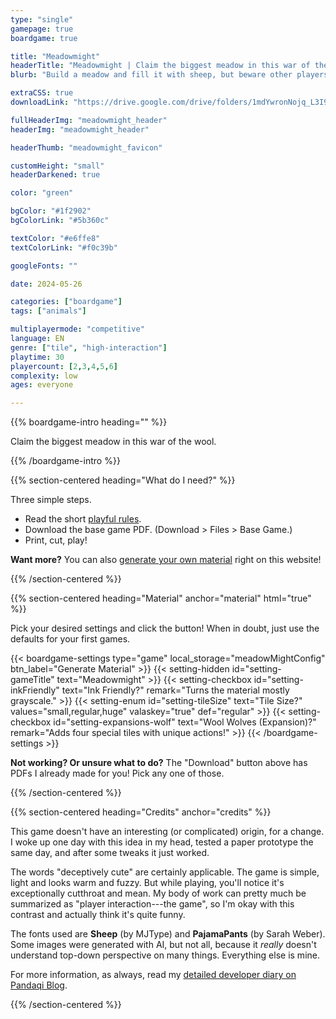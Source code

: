 ```yaml
---
type: "single"
gamepage: true
boardgame: true

title: "Meadowmight"
headerTitle: "Meadowmight | Claim the biggest meadow in this war of the wool."
blurb: "Build a meadow and fill it with sheep, but beware other players stomping into your peaceful grasslands and fencing off the wrong parts!"

extraCSS: true
downloadLink: "https://drive.google.com/drive/folders/1mdYwronNojq_L3I9vTkGdCVhVsnpiruT" # already updated!

fullHeaderImg: "meadowmight_header"
headerImg: "meadowmight_header"

headerThumb: "meadowmight_favicon"

customHeight: "small"
headerDarkened: true

color: "green"

bgColor: "#1f2902"
bgColorLink: "#5b360c"

textColor: "#e6ffe8"
textColorLink: "#f0c39b"

googleFonts: ""

date: 2024-05-26

categories: ["boardgame"]
tags: ["animals"]

multiplayermode: "competitive"
language: EN
genre: ["tile", "high-interaction"]
playtime: 30
playercount: [2,3,4,5,6]
complexity: low
ages: everyone

---
```


{{% boardgame-intro heading="" %}}

Claim the biggest meadow in this war of the wool.

{{% /boardgame-intro %}}

{{% section-centered heading="What do I need?" %}}

Three simple steps.
* Read the short [playful rules](rules).
* Download the base game PDF. (Download > Files > Base Game.)
* Print, cut, play!

**Want more?** You can also [generate your own material](#material) right on this website!

{{% /section-centered %}}

{{% section-centered heading="Material" anchor="material" html="true" %}}

<p>Pick your desired settings and click the button! When in doubt, just use the defaults for your first games.</p>

{{< boardgame-settings type="game" local_storage="meadowMightConfig" btn_label="Generate Material" >}}
	{{< setting-hidden id="setting-gameTitle" text="Meadowmight" >}}
  {{< setting-checkbox id="setting-inkFriendly" text="Ink Friendly?" remark="Turns the material mostly grayscale." >}}
  {{< setting-enum id="setting-tileSize" text="Tile Size?" values="small,regular,huge" valaskey="true" def="regular" >}}
  {{< setting-checkbox id="setting-expansions-wolf" text="Wool Wolves (Expansion)?" remark="Adds four special tiles with unique actions!" >}}
{{< /boardgame-settings >}}

<p class="settings-remark"><strong>Not working? Or unsure what to do?</strong> The "Download" button above has PDFs I already made for you! Pick any one of those.</p>

{{% /section-centered %}}

{{% section-centered heading="Credits" anchor="credits" %}}

This game doesn't have an interesting (or complicated) origin, for a change. I woke up one day with this idea in my head, tested a paper prototype the same day, and after some tweaks it just worked.

The words "deceptively cute" are certainly applicable. The game is simple, light and looks warm and fuzzy. But while playing, you'll notice it's exceptionally cutthroat and mean. My body of work can pretty much be summarized as "player interaction---the game", so I'm okay with this contrast and actually think it's quite funny.

The fonts used are **Sheep** (by MJType) and **PajamaPants** (by Sarah Weber). Some images were generated with AI, but not all, because it _really_ doesn't understand top-down perspective on many things. Everything else is mine.

For more information, as always, read my [detailed developer diary on Pandaqi Blog](https://pandaqi.com/blog/boardgames/meadowmight).

{{% /section-centered %}}